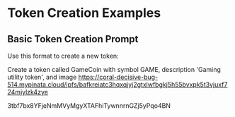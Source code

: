 # Token Creation Examples

## Basic Token Creation Prompt

Use this format to create a new token:

Create a token called GameCoin with symbol GAME, description 'Gaming utility token', and image https://coral-decisive-bug-514.mypinata.cloud/ipfs/bafkreiatc3hqxqjyj2gtxlwfbgkj5h55bvxpk5t3vjuxf724mjylzk4zye

3tbf7bx8YFjeNmMVyMgyXTAFhiTywnnrnGZj5yPqo4BN

